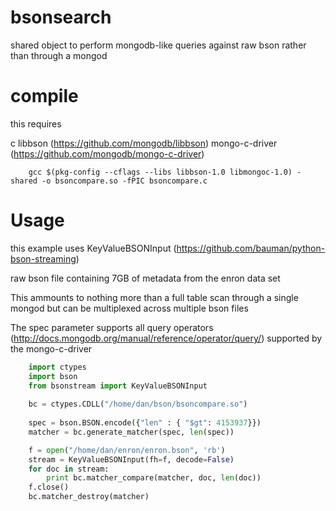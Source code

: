 bsonsearch
==========

shared object to perform mongodb-like queries against raw bson rather than through a mongod

compile
========

this requires 

c libbson (https://github.com/mongodb/libbson)
mongo-c-driver (https://github.com/mongodb/mongo-c-driver)


```
    gcc $(pkg-config --cflags --libs libbson-1.0 libmongoc-1.0) -shared -o bsoncompare.so -fPIC bsoncompare.c
```


Usage
==========
this example uses KeyValueBSONInput (https://github.com/bauman/python-bson-streaming)

raw bson file containing 7GB of metadata from the enron data set

This ammounts to nothing more than a full table scan through a single mongod but can be multiplexed across multiple bson files

The spec parameter supports all query operators (http://docs.mongodb.org/manual/reference/operator/query/) supported by the mongo-c-driver

``` python 
    import ctypes
    import bson
    from bsonstream import KeyValueBSONInput
    
    bc = ctypes.CDLL("/home/dan/bson/bsoncompare.so")
    
    spec = bson.BSON.encode({"len" : { "$gt": 4153937}})    
    matcher = bc.generate_matcher(spec, len(spec))

    f = open("/home/dan/enron/enron.bson", 'rb')
    stream = KeyValueBSONInput(fh=f, decode=False)
    for doc in stream:
        print bc.matcher_compare(matcher, doc, len(doc))
    f.close()
    bc.matcher_destroy(matcher)
```
